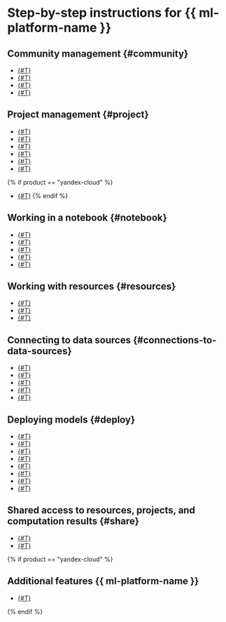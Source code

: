 # Step-by-step instructions for {{ ml-platform-name }}

## Community management {#community}

* [{#T}](community/create.md)
* [{#T}](community/add-user.md)
* [{#T}](community/link-channel.md)
* [{#T}](community/delete.md)

## Project management {#project}

* [{#T}](projects/create.md)
* [{#T}](projects/storage-resize.md)
* [{#T}](projects/add-user.md)
* [{#T}](projects/update.md)
* [{#T}](projects/python-version.md)
* [{#T}](projects/delete.md)

{% if product == "yandex-cloud" %}
* [{#T}](data-proc-integration.md)
{% endif %}

## Working in a notebook {#notebook}

* [{#T}](projects/control-compute-resources.md)
* [{#T}](projects/install-dependencies.md)
* [{#T}](projects/clear-kernel-state.md)
* [{#T}](projects/work-with-git.md)
* [{#T}](user-images-cell.md)

## Working with resources {#resources}

* [{#T}](data/secrets.md)
* [{#T}](projects/checkpoints.md)
* [{#T}](user-images.md)

## Connecting to data sources {#connections-to-data-sources}

* [{#T}](data/connect-to-s3.md)
* [{#T}](data/connect-to-google-drive.md)
* [{#T}](data/connect-to-clickhouse.md)
* [{#T}](data/connect-to-postgresql.md)
* [{#T}](data/connect-to-ya-disk.md)

## Deploying models {#deploy}

* [{#T}](deploy/node-create.md)
* [{#T}](deploy/node-update.md)
* [{#T}](deploy/node-delete.md)
* [{#T}](deploy/node-customization.md)
* [{#T}](deploy/node-api.md)
* [{#T}](deploy/alias-create.md)
* [{#T}](deploy/alias-update.md)
* [{#T}](deploy/alias-delete.md)

## Shared access to resources, projects, and computation results {#share}

* [{#T}](projects/publication.md)
* [{#T}](projects/export.md)

{% if product == "yandex-cloud" %}

## Additional features {{ ml-platform-name }}

* [{#T}](taas-run.md)

{% endif %}
